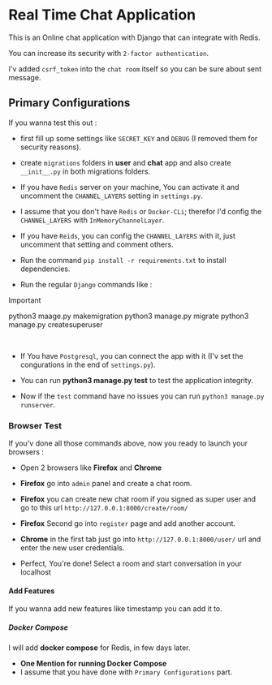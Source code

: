 # Real Time Chat Application

This is an Online chat application with Django that can integrate with Redis.

You can increase its security with ``2-factor authentication``.

I'v added `csrf_token` into the `chat room` itself so you can be sure about sent message.

## Primary Configurations

If you wanna test this out :

- first fill up some settings like `SECRET_KEY` and `DEBUG` (I removed them for security reasons).

- create `migrations` folders in **user** and **chat** app and also create `__init__.py` in both migrations folders.

- If you have `Redis` server on your machine, You can activate it and uncomment the `CHANNEL_LAYERS` setting in `settings.py`.

- I assume that you don't have `Redis` or `Docker-CLi`; therefor I'd config the `CHANNEL_LAYERS` with `InMemoryChannelLayer`.

- If you have `Reids`, you can config the `CHANNEL_LAYERS` with it, just uncomment that setting and comment others.

- Run the command `pip install -r requirements.txt` to install dependencies.

- Run the regular `Django` commands like : <br />

> [!IMPORTANT]
> python3 maage.py makemigration
> python3 manage.py migrate
> python3 manage.py createsuperuser

<br />

- If You have `Postgresql`, you can connect the app with it (I'v set the congurations in the end of `settings.py`).

- You can run **python3 manage.py test** to test the application integrity.

- Now if the `test` command have no issues you can run `python3 manage.py runserver`.

### Browser Test

If you'v done all those commands above, now you ready to launch your browsers : 

- Open 2 browsers like **Firefox** and **Chrome**

- **Firefox** go into `admin` panel and create a chat room.

- **Firefox** you can create new chat room if you signed as super user and go to this url `http://127.0.0.1:8000/create/room/`

- **Firefox** Second go into `register` page and add another account.

- **Chrome** in the first tab just go into `http://127.0.0.1:8000/user/` url and enter the new user credentials.

- Perfect, You're done! Select a room and start conversation in your localhost

#### Add Features

If you wanna add new features like timestamp you can add it to.

##### Docker Compose

I will add **docker compose** for Redis, in few days later.

- **One Mention for running Docker Compose** 
- I assume that you have done with ``Primary Configurations`` part.
